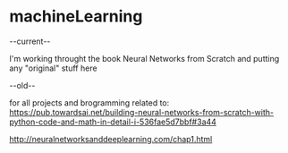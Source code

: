 # machineLearning
--current--

I'm working throught the book Neural Networks from Scratch and putting any "original" stuff here

--old--

for all projects and brogramming related to: 
https://pub.towardsai.net/building-neural-networks-from-scratch-with-python-code-and-math-in-detail-i-536fae5d7bbf#3a44

http://neuralnetworksanddeeplearning.com/chap1.html
